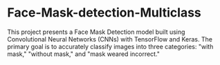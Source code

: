 # Face-Mask-detection-Multiclass
This project presents a Face Mask Detection model built using Convolutional Neural Networks (CNNs) with TensorFlow and Keras. The primary goal is to accurately classify images into three categories: "with mask," "without mask," and "mask weared incorrect."

